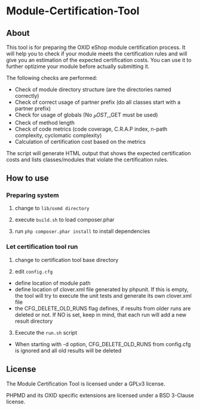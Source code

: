Module-Certification-Tool
==========================


About
-----

This tool is for preparing the OXID eShop module certification process. It will help you to check if your module meets
the certification rules and will give you an estimation of the expected certification costs. You can use it to further
optizime your module before actually submitting it.

The following checks are performed:

* Check of module directory structure (are the directories named correctly)
* Check of correct usage of partner prefix (do all classes start with a partner prefix)
* Check for usage of globals (No $_POST,$_GET must be used)
* Check of method length
* Check of code metrics (code coverage, C.R.A.P index, n-path complexity, cyclomatic complexity)
* Calculation of certification cost based on the metrics

The script will generate HTML output that shows the expected certification costs and lists classes/modules that violate
the certification rules.


How to use
----------

### Preparing system

1. change to `lib/oxmd directory`

2. execute `build.sh` to load composer.phar

3. run `php composer.phar install` to install dependencies

### Let certification tool run

1. change to certification tool base directory

2. edit `config.cfg`
 * define location of module path
 * define location of clover.xml file generated by phpunit. If this is empty, the tool will try to execute the unit tests and generate its own clover.xml file
 * the CFG_DELETE_OLD_RUNS flag defines, if results from older runs are deleted or not. If NO is set, keep in mind, that each run will add a new result directory

3. Execute the `run.sh` script
 * When starting with -d option, CFG_DELETE_OLD_RUNS from config.cfg is ignored and all old results will be deleted


License
-------

The Module Certification Tool is licensed under a GPLv3 license.

PHPMD and its OXID specific extensions are licensed under a BSD 3-Clause license.
